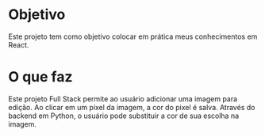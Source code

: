 # Objetivo
Este projeto tem como objetivo colocar em prática meus conhecimentos em React.

# O que faz
Este projeto Full Stack permite ao usuário adicionar uma imagem para edição. Ao clicar em um pixel da imagem, a cor do pixel é salva. Através do backend em Python, o usuário pode substituir a cor de sua escolha na imagem.
